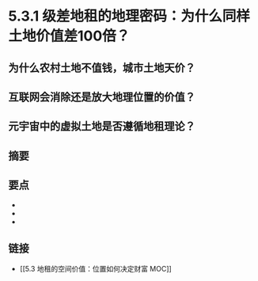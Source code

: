 # 5.3.1 级差地租的地理密码：为什么同样土地价值差100倍？

## 为什么农村土地不值钱，城市土地天价？


## 互联网会消除还是放大地理位置的价值？


## 元宇宙中的虚拟土地是否遵循地租理论？


## 摘要


## 要点

- 
- 
- 

## 链接

- [[5.3 地租的空间价值：位置如何决定财富 MOC]]
